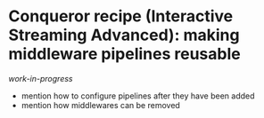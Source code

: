 # Conqueror recipe (Interactive Streaming Advanced): making middleware pipelines reusable

_work-in-progress_

- mention how to configure pipelines after they have been added
- mention how middlewares can be removed
